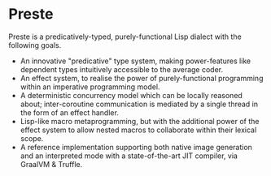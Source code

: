 # Preste

Preste is a predicatively-typed, purely-functional Lisp dialect with the following goals.

- An innovative "predicative" type system, making power-features like dependent types intuitively accessible to the average coder.
- An effect system, to realise the power of purely-functional programming within an imperative programming model.
- A deterministic concurrency model which can be locally reasoned about; inter-coroutine communication is mediated by a single thread in the form of an effect handler.
- Lisp-like macro metaprogramming, but with the additional power of the effect system to allow nested macros to collaborate within their lexical scope.
- A reference implementation supporting both native image generation and an interpreted mode with a state-of-the-art JIT compiler, via GraalVM & Truffle.
